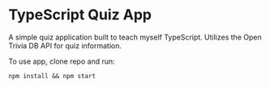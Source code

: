 # TypeScript Quiz App

A simple quiz application built to teach myself TypeScript. Utilizes the Open Trivia DB API for quiz information.

To use app, clone repo and run:

`npm install && npm start`
